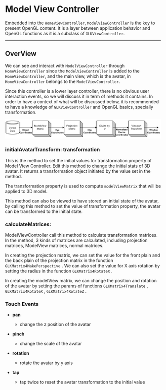 # Model View Controller

Embedded into the `HomeViewController`, `ModelViewController` is the key to present OpenGL content. It is a layer between application behavior and OpenGL functions as it is a subclass of `GLKViewController`.

---

## OverView

We can see and interact with `ModelViewController` through `HomeViewController` since the `ModelViewController` is added to the `HomeViewController`, and the main view, which is the avatar, in `HomeViewController` belongs to the `ModelViewController`.

Since this controller is a lower layer controller, there is no obvious user interaction events, so we will discuss it in term of methods it contains. In order to have a context of what will be discussed below, it is recommended to have a knowledge of `GLKViewController` and OpenGL basics, specially transformation.

![](/assets/gl_transform02.png)

### initialAvatarTransform: transformation

This is the method to set the initial values for transformation property of Model View Controller. Edit this method to change the initial stats of 3D avatar. It returns a transformation object initiated by the value set in the method.

The transformation property is used to compute `modelViewMatrix` that will be applied to 3D model.

This method can also be viewed to have stored an initial state of the avatar, by calling this method to set the value of transformation property, the avatar can be transformed to the initial state.

### calculateMatrices:

ModelViewController call this method to calculate transformation matrices. In the method, 3 kinds of matrices are calculated, including projection matrices, ModelView matrices, normal matrices.

In creating the projection matrix, we can set the value for the front plain and the back plain of the projection matrix in the function `GLKMatrix4MakePerspective` . We can also set the value for X axis rotation by setting the radius in the function `GLKMatrix4RotateX` .

In creating the modelView matrix, we can change the position and rotation of the avatar by setting the params of functions `GLKMatrix4Translate` ,  `GLKMatrix4RotateX` ,  `GLKMatrix4RotateZ` .

### Touch Events

* **pan**
  * change the z position of the avatar
* **pinch**

  * change the scale of the avatar

* **rotation**

  * rotate the avatar by y axis

* **tap**

  * tap twice to reset the avatar transformation to the initial value



